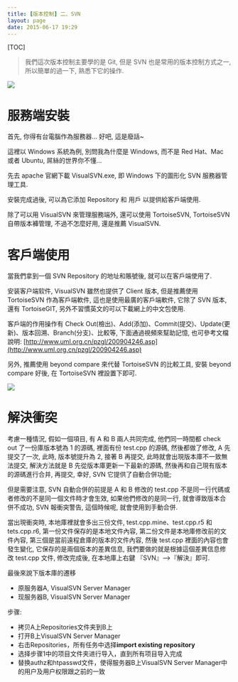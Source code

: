 ```yaml
---
title: [版本控制] 二、SVN
layout: page
date: 2015-06-17 19:29
---
```


[TOC]

> 我們這次版本控制主要學的是 Git, 但是 SVN 也是常用的版本控制方式之一, 所以簡單的過一下, 熟悉下它的操作.

![](http://i58.tinypic.com/2qcmu0w.jpg)

# 服務端安裝

首先, 你得有台電腦作為服務器… 好吧, 這是廢話~

這裡以 Windows 系統為例, 別問我為什麼是 Windows, 而不是 Red Hat、Mac 或者 Ubuntu, 屌絲的世界你不懂…

先去 apache 官網下載 VisualSVN.exe, 即 Windows 下的圖形化 SVN 服務器管理工具.

安裝完成過後, 可以為它添加 Repository 和 用戶 以提供給客戶端使用.

除了可以用 VisualSVN 來管理服務端外, 還可以使用 TortoiseSVN, TortoiseSVN 自帶版本褲管理, 不過不怎麼好用, 還是推薦 VisualSVN.

# 客戶端使用

當我們拿到一個 SVN Repository 的地址和賬號後, 就可以在客戶端使用了.

安装客户端软件, VisualSVN 雖然也提供了 Client 版本, 但是推薦使用 TortoiseSVN 作為客戶端軟件, 這也是使用最廣的客戶端軟件, 它除了 SVN 版本, 還有 TortoiseGIT, 另外不習慣英文的可以下載網上的中文包使用.

客戶端的作用操作有 Check Out(檢出)、Add(添加)、Commit(提交)、Update(更新)、版本回溯、Branch(分支)、比較等, 下面通過視頻來幫助記憶, 也可參考文檔說明: [http://www.uml.org.cn/pzgl/200904246.asp](http://www.uml.org.cn/pzgl/200904246.asp)

另外, 推薦使用 beyond compare 來代替 TortoiseSVN 的比較工具, 安裝 beyond compare 好後, 在 TortoiseSVN 裡設置下即可.

![](http://i59.tinypic.com/24o82ld.jpg)


# 解決衝突

考慮一種情況, 假如一個項目, 有 A 和 B 兩人共同完成, 他們同一時間都 check out 了一份庫版本號為 1 的源碼, 裡面有份 test.cpp 的源碼, 然後都做了修改, A 先提交了一次, 此時, 版本號提升為 2, 接著 B 再提交, 此時就會出現版本庫不一致無法提交, 解決方法就是 B 先從版本庫更新一下最新的源碼, 然後再和自己現有版本的源碼進行合并, 再提交, 幸好, SVN 它提供了自動合併功能;

但是需要注意, SVN 自動合併的前提是 A 和 B 修改的 test.cpp 不是同一行代碼或者修改的不是同一個文件時才會生效, 如果他們修改的是同一行, 就會導致版本合併不成功, SVN 報衝突警告, 這個時候呢, 就會使用到手動合併.

當出現衝突時, 本地庫裡就會多出三份文件, test.cpp.mine、test.cpp.r5 和 tets.cpp.r6, 第一份文件保存的是本地文件內容, 第二份文件是本地庫修改前的文件內容, 第三個是當前遠程倉庫的版本的文件內容, 然後 test.cpp 裡面的內容也會發生變化, 它保存的是兩個版本的差異信息, 我們要做的就是根據這個差異信息修改 test.cpp 文件, 修改完成後, 在本地庫上右鍵 『SVN』–>『解決』即可.

最後來說下版本庫的遷移

- 原服务器A, VisualSVN Server Manager
- 现服务器B, VisualSVN Server Manager

步骤:

- 拷贝A上Repositories文件夹到B上
- 打开B上VisualSVN Server Manager
- 右击Repositories，所有任务中选择**import existing repository**
- 选择步骤1中的项目文件夹进行导入，直到所有项目导入完成
- 替换authz和htpasswd文件，使得服务器B上VisualSVN Server Manager中的用户及用户权限跟之前的一致
